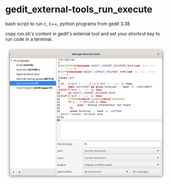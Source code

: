 # gedit_external-tools_run_execute
bash script to run c, c++, python programs from gedit 3.38

copy run.sh's content in gedit's external tool and set your shortcut key to run code in a terminal.

![](https://raw.githubusercontent.com/fastrizwaan/gedit_external-tools_run_execute/main/screenshot.png)
